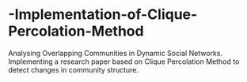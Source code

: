 # -Implementation-of-Clique-Percolation-Method
 Analysing Overlapping Communities in Dynamic Social Networks. 
 Implementing a research paper based on Clique Percolation Method to detect changes in community structure. 
